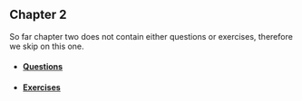 ## Chapter 2

So far chapter two does not contain either questions or exercises, therefore we skip on this one.

* #### [Questions](https://github.com/RiccardoMPesce/PythonDS3-Selected-Assignments/blob/main/chap2/chapter2_questions.ipynb)

* #### [Exercises](https://github.com/RiccardoMPesce/PythonDS3-Selected-Assignments/blob/main/chap2/chapter2_exercises.ipynb)